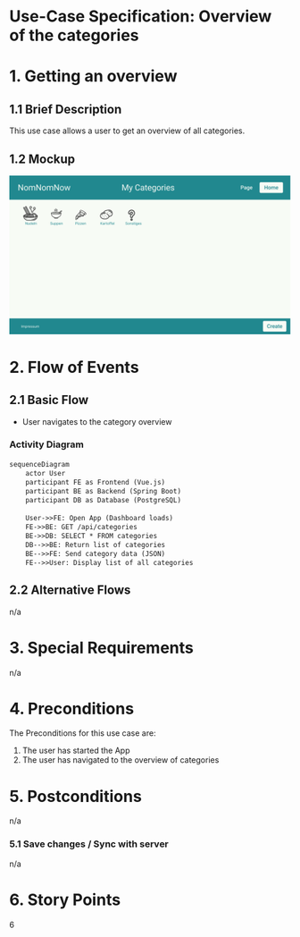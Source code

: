 # Use-Case Specification: Overview of the categories

# 1. Getting an overview

## 1.1 Brief Description
This use case allows a user to get an overview of all categories. 

## 1.2 Mockup
![Mockup overview of categories](mockups/Kategorien.png)

# 2. Flow of Events

## 2.1 Basic Flow
- User navigates to the category overview

### Activity Diagram
```mermaid
sequenceDiagram
    actor User
    participant FE as Frontend (Vue.js)
    participant BE as Backend (Spring Boot)
    participant DB as Database (PostgreSQL)

    User->>FE: Open App (Dashboard loads)
    FE->>BE: GET /api/categories
    BE->>DB: SELECT * FROM categories
    DB-->>BE: Return list of categories
    BE-->>FE: Send category data (JSON)
    FE-->>User: Display list of all categories
```

## 2.2 Alternative Flows
n/a

# 3. Special Requirements
n/a

# 4. Preconditions
The Preconditions for this use case are:
1. The user has started the App
2. The user has navigated to the overview of categories

# 5. Postconditions
n/a

### 5.1 Save changes / Sync with server
n/a

# 6. Story Points
6